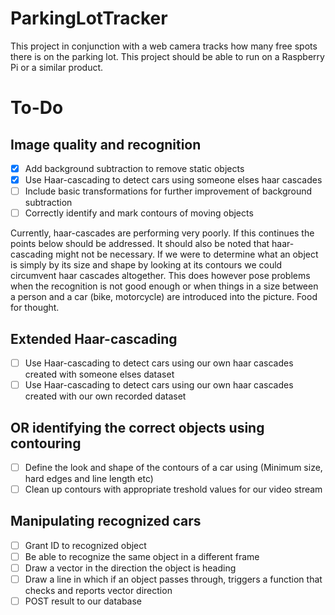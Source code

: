 # ParkingLotTracker
This project in conjunction with a web camera tracks how many free spots there is on the parking lot. This project should be able to run on a Raspberry Pi or a similar product.

# To-Do
## Image quality and recognition
- [x] Add background subtraction to remove static objects
- [x] Use Haar-cascading to detect cars using someone elses haar cascades
- [ ] Include basic transformations for further improvement of background subtraction
- [ ] Correctly identify and mark contours of moving objects

Currently, haar-cascades are performing very poorly. If this continues the points below should be addressed.
It should also be noted that haar-cascading might not be necessary. If we were to determine what an object is simply by its size and shape by looking at its contours we could circumvent haar cascades altogether. This does however pose problems when the recognition is not good enough or when things in a size between a person and a car (bike, motorcycle) are introduced into the picture. Food for thought.
## Extended Haar-cascading
- [ ] Use Haar-cascading to detect cars using our own haar cascades created with someone elses dataset
- [ ] Use Haar-cascading to detect cars using our own haar cascades created with our own recorded dataset
## OR identifying the correct objects using contouring
- [ ] Define the look and shape of the contours of a car using (Minimum size, hard edges and line length etc)
- [ ] Clean up contours with appropriate treshold values for our video stream
## Manipulating recognized cars
- [ ] Grant ID to recognized object
- [ ] Be able to recognize the same object in a different frame
- [ ] Draw a vector in the direction the object is heading
- [ ] Draw a line in which if an object passes through, triggers a function that checks and reports vector direction
- [ ] POST result to our database
